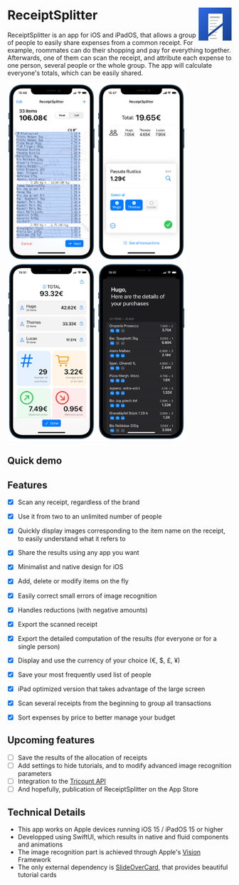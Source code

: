 <h1> ReceiptSplitter
  <img align="right" src="ReceiptSplitter/Assets.xcassets/AppIcon.appiconset/256.png" width=74px>
</h1>

ReceiptSplitter is an app for iOS and iPadOS, that allows a group of people to easily share expenses from a common receipt.
For example, roommates can do their shopping and pay for everything together.
Afterwards, one of them can scan the receipt, and attribute each expense to one person, several people or the whole group.
The app will calculate everyone's totals, which can be easily shared.

<p>
    <img src="Resources/vision.PNG" height=400px>
    <img src="Resources/selection.PNG" height=400px>
    <img src="Resources/result.PNG" height=400px>
    <img src="Resources/dark.PNG" height=400px>
</p>

## Quick demo

## Features
- [x] Scan any receipt, regardless of the brand
- [x] Use it from two to an unlimited number of people
- [x] Quickly display images corresponding to the item name on the receipt, to easily understand what it refers to
- [x] Share the results using any app you want
- [x] Minimalist and native design for iOS
- [x] Add, delete or modify items on the fly
- [x] Easily correct small errors of image recognition
- [x] Handles reductions (with negative amounts)
- [x] Export the scanned receipt 
- [x] Export the detailed computation of the results (for everyone or for a single person)
- [x] Display and use the currency of your choice (€, $, £, ¥)
- [x] Save your most frequently used list of people
- [x] iPad optimized version that takes advantage of the large screen
- [x] Scan several receipts from the beginning to group all transactions 
- [x] Sort expenses by price to better manage your budget


## Upcoming features
- [ ] Save the results of the allocation of receipts 
- [ ] Add settings to hide tutorials, and to modify advanced image recognition parameters
- [ ] Integration to the [Tricount API](https://www.tricount.com/en/api)
- [ ] And hopefully, publication of ReceiptSplitter on the App Store

## Technical Details
- This app works on Apple devices running iOS 15 / iPadOS 15 or higher
- Developped using SwiftUI, which results in native and fluid components and animations
- The image recognition part is achieved through Apple's [Vision](https://developer.apple.com/documentation/vision) Framework
- The only external dependency is [SlideOverCard](https://github.com/joogps/SlideOverCard), that provides beautiful tutorial cards

